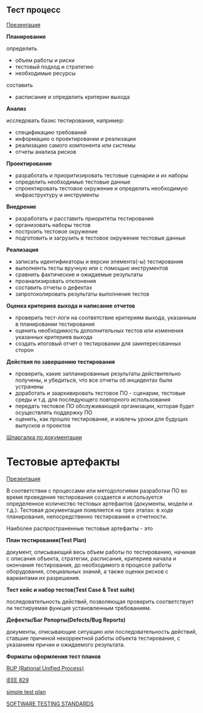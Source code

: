 ## Тест процесс
[Презентация](https://docs.google.com/presentation/d/17kZMyhhchqwJp07ASyfA5bsQ8rQeGOrd/edit?usp=sharing&ouid=116447005932578256378&rtpof=true&sd=true)

**Планирование**

определить
- объем работы и риски
- тестовый подход и стратегию
- необходимые ресурсы

составить
- расписание и определить критерии выхода

**Анализ**

исследовать базис тестирования, например:
- спецификацию требований
- информацию о проектировании и реализации
- реализацию самого компонента или системы
- отчеты анализа рисков

**Проектирование**

- разработать и приоритизировать тестовые сценарии и их наборы
- определить необходимые тестовые данные
- спроектировать тестовое окружение и определить необходимую инфраструктуру и инструменты

**Внедрение**

- разработать и расставить приоритеты тестирования
- организовать наборы тестов
- построить тестовое окружение
- подготовить и загрузить в тестовое окружение тестовые данные

**Реализация**

- записать идентификаторы и версии элемента(-ы) тестирования
- выполненть тесты вручную или с помощью инструментов
- сравнить фактические и ожидаемые результаты
- проанализировать отклонения
- составить отчеты о дефектах
- запротоколировать результаты выполнения тестов

**Оценка критериев выхода и написание отчетов**

- проверить тест-логи на соответствие критериям выхода, указанным в планировании тестирования
- оценить необходимость дополнительных тестов или изменения указанных критериев выхода
- создать итоговый отчет о тестировании для заинтересованных сторон

**Действия по завершению тестирования**

- проверить, какие запланированные результаты действительно получены, и убедиться, что все отчеты об инцидентах были устранены
- доработать и заархивировать тестовое ПО - сценарии, тестовые среды и т.д. для последующего повторного использования
- передать тестовое ПО обслуживающей организации, которая будет осуществлять поддержку ПО
- оценить, как прошло тестирование, и извлечь уроки для будущих выпусков и проектов

[Шпаргалка по документации](https://docs.google.com/spreadsheets/d/1HhJbAf5_McbCdRWRSDS_nGoYTscqVkk_/edit?usp=sharing&ouid=116447005932578256378&rtpof=true&sd=true)

# Тестовые артефакты

[Презентация](https://docs.google.com/spreadsheets/d/1euRYymsKF2C-8XFOc1RkBWolCAcN6QWX/edit?usp=drive_link&ouid=116447005932578256378&rtpof=true&sd=true)

В соответствии с процессами или методологиями разработки ПО во время проведения тестирования создается и используется определенное количество тестовых артефактов (документы, модели и т.д.). Тестовая документация появляется на трех этапах: в ходе планирования, непосредственно тестирования и отчетности.

Наиболее распространенные тестовые артефакты - это

**План тестирования(Test Plan)**

документ, описывающий весь объем работы по тестированию, начиная с описания объекта, стратегии, расписания, критериев начала и окончания тестирования, до необходимого в процессе работы оборудования, специальных знаний, а также оценки рисков с вариантами их разрешения.

**Тест кейс и набор тестов(Test Case & Test suite)**

последовательность действий, позволяющая проверить соответствует ли тестируемая функция установленным требованиям.

**Дефекты/Баг Репорты(Defects/Bug Reports)**

документы, описывающие ситуацию или последовательность действий, ставшие причиной некорректной работы объекта тестирования, с указанием причин и ожидаемого результата.

**Форматы оформления тест планов**

[RUP (Rational Unified Process)](https://docs.google.com/document/d/1C95gRz-dTOsCfCTC9qdxQ0mXPQbbvR42/edit?usp=sharing&ouid=116447005932578256378&rtpof=true&sd=true)

[IEEE 829](https://drive.google.com/file/d/1UOQs5XH1AmQyY_8rfoKSzqsIjmkjaZOS/view?usp=sharing)

[simple test plan](https://docs.google.com/document/d/1ggm5fQdjBKPY3lCNGb9m_2hDz-HoajyC/edit?usp=sharing&ouid=116447005932578256378&rtpof=true&sd=true)

[SOFTWARE TESTING STANDARDS](https://drive.google.com/file/d/1yWSFqMy_LojzWvQ96ZutgmMy_pzj_65i/view?usp=sharing)

